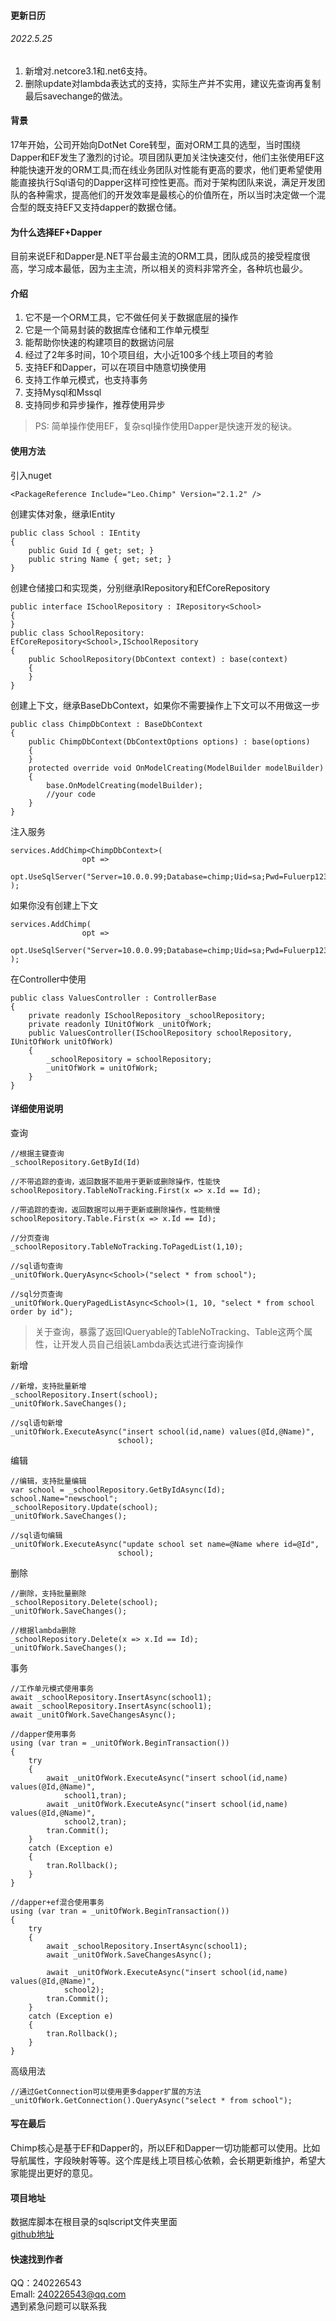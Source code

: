 ﻿#### 更新日历
###### 2022.5.25  
1. 新增对.netcore3.1和.net6支持。
2. 删除update对lambda表达式的支持，实际生产并不实用，建议先查询再复制最后savechange的做法。 
#### 背景
17年开始，公司开始向DotNet Core转型，面对ORM工具的选型，当时围绕Dapper和EF发生了激烈的讨论。项目团队更加关注快速交付，他们主张使用EF这种能快速开发的ORM工具;而在线业务团队对性能有更高的要求，他们更希望使用能直接执行Sql语句的Dapper这样可控性更高。而对于架构团队来说，满足开发团队的各种需求，提高他们的开发效率是最核心的价值所在，所以当时决定做一个混合型的既支持EF又支持dapper的数据仓储。

#### 为什么选择EF+Dapper
目前来说EF和Dapper是.NET平台最主流的ORM工具，团队成员的接受程度很高，学习成本最低，因为主主流，所以相关的资料非常齐全，各种坑也最少。

#### 介绍
1. 它不是一个ORM工具，它不做任何关于数据底层的操作
2. 它是一个简易封装的数据库仓储和工作单元模型
3. 能帮助你快速的构建项目的数据访问层
4. 经过了2年多时间，10个项目组，大小近100多个线上项目的考验
5. 支持EF和Dapper，可以在项目中随意切换使用
6. 支持工作单元模式，也支持事务
7. 支持Mysql和Mssql
8. 支持同步和异步操作，推荐使用异步
> PS: 简单操作使用EF，复杂sql操作使用Dapper是快速开发的秘诀。

#### 使用方法
引入nuget
```
<PackageReference Include="Leo.Chimp" Version="2.1.2" />
```
创建实体对象，继承IEntity

```
public class School : IEntity
{
    public Guid Id { get; set; }
    public string Name { get; set; }
}
```
创建仓储接口和实现类，分别继承IRepository和EfCoreRepository
```
public interface ISchoolRepository : IRepository<School>
{
}
public class SchoolRepository: EfCoreRepository<School>,ISchoolRepository
{
    public SchoolRepository(DbContext context) : base(context)
    {
    }
}
```
创建上下文，继承BaseDbContext，如果你不需要操作上下文可以不用做这一步
```
public class ChimpDbContext : BaseDbContext
{
    public ChimpDbContext(DbContextOptions options) : base(options)
    {
    }
    protected override void OnModelCreating(ModelBuilder modelBuilder)
    {
        base.OnModelCreating(modelBuilder);
        //your code
    }
}
```
注入服务
```
services.AddChimp<ChimpDbContext>(
                opt =>
                opt.UseSqlServer("Server=10.0.0.99;Database=chimp;Uid=sa;Pwd=Fuluerp123")
);
```
如果你没有创建上下文
```
services.AddChimp(
                opt =>
                opt.UseSqlServer("Server=10.0.0.99;Database=chimp;Uid=sa;Pwd=Fuluerp123")
);
```
在Controller中使用
```
public class ValuesController : ControllerBase
{
    private readonly ISchoolRepository _schoolRepository;
    private readonly IUnitOfWork _unitOfWork;
    public ValuesController(ISchoolRepository schoolRepository, IUnitOfWork unitOfWork)
    {
        _schoolRepository = schoolRepository;
        _unitOfWork = unitOfWork;
    }
}
```
#### 详细使用说明
查询
```
//根据主键查询
_schoolRepository.GetById(Id)
```
```
//不带追踪的查询，返回数据不能用于更新或删除操作，性能快
schoolRepository.TableNoTracking.First(x => x.Id == Id);
```
```
//带追踪的查询，返回数据可以用于更新或删除操作，性能稍慢
schoolRepository.Table.First(x => x.Id == Id);
```
```
//分页查询
_schoolRepository.TableNoTracking.ToPagedList(1,10);
```
```
//sql语句查询
_unitOfWork.QueryAsync<School>("select * from school");

```
```
//sql分页查询
_unitOfWork.QueryPagedListAsync<School>(1, 10, "select * from school order by id");
```
> 关于查询，暴露了返回IQueryable的TableNoTracking、Table这两个属性，让开发人员自己组装Lambda表达式进行查询操作

新增
```
//新增，支持批量新增
_schoolRepository.Insert(school);
_unitOfWork.SaveChanges();
```
```
//sql语句新增
_unitOfWork.ExecuteAsync("insert school(id,name) values(@Id,@Name)",
                        school);
```
编辑
```
//编辑，支持批量编辑
var school = _schoolRepository.GetByIdAsync(Id);
school.Name="newschool";
_schoolRepository.Update(school);
_unitOfWork.SaveChanges();
```

```
//sql语句编辑
_unitOfWork.ExecuteAsync("update school set name=@Name where id=@Id",
                        school);
```
删除
```
//删除，支持批量删除
_schoolRepository.Delete(school);
_unitOfWork.SaveChanges();
```
```
//根据lambda删除
_schoolRepository.Delete(x => x.Id == Id);
_unitOfWork.SaveChanges();
```
事务
```
//工作单元模式使用事务
await _schoolRepository.InsertAsync(school1);
await _schoolRepository.InsertAsync(school1);
await _unitOfWork.SaveChangesAsync();
```
```
//dapper使用事务
using (var tran = _unitOfWork.BeginTransaction())
{
    try
    {
        await _unitOfWork.ExecuteAsync("insert school(id,name) values(@Id,@Name)",
            school1,tran);
        await _unitOfWork.ExecuteAsync("insert school(id,name) values(@Id,@Name)",
            school2,tran);
        tran.Commit();
    }
    catch (Exception e)
    {
        tran.Rollback();
    }
}
```
```
//dapper+ef混合使用事务
using (var tran = _unitOfWork.BeginTransaction())
{
    try
    {
        await _schoolRepository.InsertAsync(school1);
        await _unitOfWork.SaveChangesAsync();

        await _unitOfWork.ExecuteAsync("insert school(id,name) values(@Id,@Name)",
            school2);
        tran.Commit();
    }
    catch (Exception e)
    {
        tran.Rollback();
    }
}
```
高级用法
```
//通过GetConnection可以使用更多dapper扩展的方法
_unitOfWork.GetConnection().QueryAsync("select * from school");
```
#### 写在最后
Chimp核心是基于EF和Dapper的，所以EF和Dapper一切功能都可以使用。比如导航属性，字段映射等等。这个库是线上项目核心依赖，会长期更新维护，希望大家能提出更好的意见。

#### 项目地址
数据库脚本在根目录的sqlscript文件夹里面  
[github地址](https://github.com/longxianghui/chimp.git)  

#### 快速找到作者
QQ：240226543   
Emall: 240226543@qq.com  
遇到紧急问题可以联系我